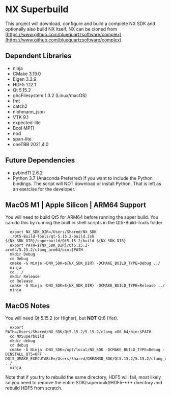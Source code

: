 # NX Superbuild #

This project will download, configure and build a complete NX SDK and optionally also build NX itself. NX can be cloned from [https://www.github.com/bluequartzsoftware/complex](https://www.github.com/bluequartzsoftware/complex). 

## Dependent Libraries ##

+ ninja
+ CMake 3.19.0
+ Eigen 3.3.9
+ HDF5 1.12.1
+ Qt 5.15.2
+ ghcFilesystem 1.3.2 (Linux/macOS)
+ fmt
+ catch2
+ nlohmann_json
+ VTK 9.1
+ expected-lite
+ Bool MP11
+ nod
+ span-lite
+ oneTBB 2021.4.0

## Future Dependencies ##

+ pybind11 2.6.2
+ Python 3.7 (Anaconda Preferred) if you want to include the Python bindings. The script will NOT download or install Python. That is left as an exercise for the developer.

## MacOS M1 | Apple Silicon | ARM64 Support ##

You will need to build Qt5 for ARM64 before running the super build. You can do this by running the built in shell scripts in the Qt5-Build-Tools folder

```(lang-console)
  export NX_SDK_DIR=/Users/Shared/NX_SDK
  ./Qt5-Build-Tools/qt-5.15.2-build.zsh ${NX_SDK_DIR}/superbuild/Qt5.15.2/build ${NX_SDK_DIR}
  export PATH=${NX_SDK_DIR}/Qt5.15.2-arm64/5.15.2/clang_arm64/bin:$PATH
  mkdir Debug
  cd Debug
  cmake -G Ninja -DNX_SDK=${NX_SDK_DIR} -DCMAKE_BUILD_TYPE=Debug ../
  ninja
  cd ../
  mkdir Release
  cd Release
  cmake -G Ninja -DNX_SDK=${NX_SDK_DIR} -DCMAKE_BUILD_TYPE=Release ../
  ninja 
```


## MacOS Notes ##

You will need Qt 5.15.2 (or Higher), but **NOT** Qt6 (Yet).

```(lang-console)
  export PATH=/Users/Shared/NX_SDK/Qt5.15.2/5.15.2/clang_x86_64/bin:$PATH
  cd NXSuperbuild
  mkdir debug
  cd debug
  cmake -G Ninja -DNX_SDK=/opt/local/NX_SDK -DCMAKE_BUILD_TYPE=Debug -DINSTALL_QT5=OFF -DQt5_QMAKE_EXECUTABLE=/Users/Shared/DREAM3D_SDK/Qt5.15.2/5.15.2/clang_x86_64/bin/qmake  ../
  ninja
```

Note that if you try to rebuild the same directory, HDF5 will fail, most likely so you need to remove the entire SDK/superbuild/HDF5-*** directory and rebuild HDF5 from scratch.

